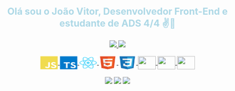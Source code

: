 <div align="center">

<h2 style="color: #add8e6">Olá sou o João Vitor, Desenvolvedor Front-End e estudante de ADS 4/4 ✌️👋</h2>

<div align="center">
  <a href="https://github.com/AmorimJoaoVitor">
  <img height="180em" src="https://github-readme-stats.vercel.app/api?username=AmorimJoaoVitor&show_icons=true&theme=dracula&include_all_commits=true&count_private=true"/>
  <img height="180em" src="https://github-readme-stats.vercel.app/api/top-langs/?username=AmorimJoaoVitor&layout=compact&langs_count=7&theme=dracula"/>
</div>

  <div style="display: inline_block"><br>
  <img align="center" alt="Joao-Js" height="30" width="40" src="https://raw.githubusercontent.com/devicons/devicon/master/icons/javascript/javascript-plain.svg">
  <img align="center" alt="Joao-Ts" height="30" width="40" src="https://raw.githubusercontent.com/devicons/devicon/master/icons/typescript/typescript-plain.svg">
  <img align="center" alt="Joao-React" height="30" width="40" src="https://raw.githubusercontent.com/devicons/devicon/master/icons/react/react-original.svg">
  <img align="center" alt="Joao-HTML" height="30" width="40" src="https://raw.githubusercontent.com/devicons/devicon/master/icons/html5/html5-original.svg">
  <img align="center" alt="Joao-CSS" height="30" width="40" src="https://raw.githubusercontent.com/devicons/devicon/master/icons/css3/css3-original.svg">
	<img align="center" height="30" width="40" src="https://cdn.jsdelivr.net/gh/devicons/devicon/icons/sass/sass-original.svg" />
	<img align="center" height="30" width="40" src="https://cdn.jsdelivr.net/gh/devicons/devicon/icons/spring/spring-original.svg" />	
	<img align="center" height="30" width="40" src="https://cdn.jsdelivr.net/gh/devicons/devicon/icons/java/java-original-wordmark.svg" />	
  </div>
	
<br>
	
<div> 
  <a href="https://www.instagram.com/joao_amorim068/" target="_blank"><img src="https://img.shields.io/badge/-Instagram-%23E4405F?style=for-the-badge&logo=instagram&logoColor=white" target="_blank"></a>
  <a href = "mailto:joaovitordeamorim1@gmail.com"><img src="https://img.shields.io/badge/-Gmail-%23333?style=for-the-badge&logo=gmail&logoColor=white" target="_blank"></a>
  <a href="https://www.linkedin.com/in/joao-vitor-de-amorim-780126190/" target="_blank"><img src="https://img.shields.io/badge/-LinkedIn-%230077B5?style=for-the-badge&logo=linkedin&logoColor=white" target="_blank"></a> 
</div>
</div>
